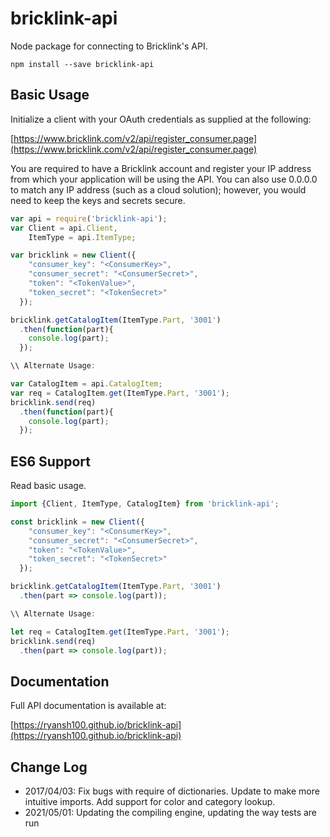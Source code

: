 # bricklink-api

Node package for connecting to Bricklink's API.

```
npm install --save bricklink-api
```

## Basic Usage

Initialize a client with your OAuth credentials as supplied at the following:

[https://www.bricklink.com/v2/api/register_consumer.page](https://www.bricklink.com/v2/api/register_consumer.page)

You are required to have a Bricklink account and register your IP address from
which your application will be using the API. You can also use 0.0.0.0 to match
any IP address (such as a cloud solution); however, you would need to keep the keys and secrets secure.

```javascript
var api = require('bricklink-api');
var Client = api.Client,
    ItemType = api.ItemType;

var bricklink = new Client({
    "consumer_key": "<ConsumerKey>",
    "consumer_secret": "<ConsumerSecret>",
    "token": "<TokenValue>",
    "token_secret": "<TokenSecret>"
  });

bricklink.getCatalogItem(ItemType.Part, '3001')
  .then(function(part){
    console.log(part);
  });

\\ Alternate Usage:

var CatalogItem = api.CatalogItem;
var req = CatalogItem.get(ItemType.Part, '3001');
bricklink.send(req)
  .then(function(part){
    console.log(part);
  });
```

## ES6 Support

Read basic usage.

```javascript
import {Client, ItemType, CatalogItem} from 'bricklink-api';

const bricklink = new Client({
    "consumer_key": "<ConsumerKey>",
    "consumer_secret": "<ConsumerSecret>",
    "token": "<TokenValue>",
    "token_secret": "<TokenSecret>"
  });

bricklink.getCatalogItem(ItemType.Part, '3001')
  .then(part => console.log(part));

\\ Alternate Usage:

let req = CatalogItem.get(ItemType.Part, '3001');
bricklink.send(req)
  .then(part => console.log(part));
```

## Documentation

Full API documentation is available at:

[https://ryansh100.github.io/bricklink-api](https://ryansh100.github.io/bricklink-api)

## Change Log

- 2017/04/03: Fix bugs with require of dictionaries. Update to make more intuitive imports. Add support for color and category lookup.
- 2021/05/01: Updating the compiling engine, updating the way tests are run
